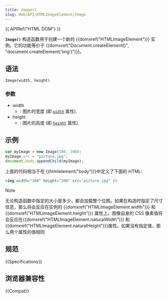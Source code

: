 ```yaml
---
title: Image()
slug: Web/API/HTMLImageElement/Image
---
```


{{ APIRef("HTML DOM") }}

**`Image()`** 构造函数用于创建一个新的 {{domxref("HTMLImageElement")}} 实例。它的功能等价于 {{domxref("Document.createElement()", "document.createElement('img')")}}。

## 语法

```
Image(width, height)
```

### 参数

- width
  - : 图片的宽度 (即 [`width`](/zh-CN/docs/Web/HTML/Element/img#width) 属性).
- height
  - : 图片的高度 (即 [`height`](/zh-CN/docs/Web/HTML/Element/img#height) 属性).

## 示例

```js
var myImage = new Image(100, 200);
myImage.src = "picture.jpg";
document.body.appendChild(myImage);
```

上面的代码相当于在 {{htmlelement("body")}}中定义了下面的 HTML:

```html
<img width="100" height="200" src="picture.jpg" />
```

> [!NOTE]
> 无论构造函数中指定的大小是多少，都会加载整个位图。如果在构造时指定了尺寸信息，那么将会反应在实例的 {{domxref("HTMLImageElement.width")}} 和 {{domxref("HTMLImageElement.height")}} 属性上。图像自身的 CSS 像素值将会反应在{{domxref("HTMLImageElement.naturalWidth")}} 和 {{domxref("HTMLImageElement.naturalHeight")}}属性。如果没有指定值，那么两个属性的值相同

## 规范

{{Specifications}}

## 浏览器兼容性

{{Compat}}
